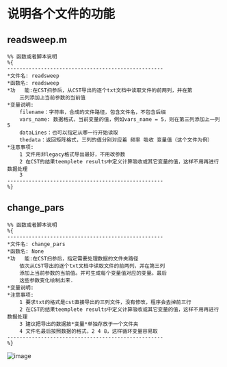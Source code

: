 # 说明各个文件的功能
## readsweep.m
```
%% 函数或者脚本说明
%{  
---------------------------------------------------
*文件名: readsweep
*函数名: readsweep
*功   能:在CST扫参后，从CST导出的逐个txt文档中读取文件的前两列，并在第
    三列添加上当前参数的当前值
*变量说明:
    filename：字符串，合成的文件路径，包含文件名，不包含后缀
    vars_name: 数据格式，当前变量的值，例如vars_name = 5，则在第三列添加上一列5
    dataLines：也可以指定从哪一行开始读取
    thedata：返回矩阵格式，三列的值分别对应着 频率 吸收 变量值（这个文件为例）
*注意事项:
    1 文件用非legacy格式导出最好，不用改参数
    2 在CST的结果teemplete results中定义计算吸收或其它变量的值，这样不用再进行数据处理
    3 
---------------------------------------------------
%}
```
## change_pars
```
%% 函数或者脚本说明
%{  
---------------------------------------------------
*文件名: change_pars
*函数名: None
*功   能:在CST扫参后，指定需要处理数据的文件夹路径
    依次从CST导出的逐个txt文档中读取文件的前两列，并在第三列
    添加上当前参数的当前值。并可生成每个变量值对应的变量。最后
    这些参数变化绘制出来.
*变量说明:
*注意事项:
	1 要求txt的格式是cst直接导出的三列文件，没有修改，程序会去掉前三行
    2 在CST的结果teemplete results中定义计算吸收或其它变量的值，这样不用再进行数据处理
    3 建议把导出的数据按*变量*单独存放于一个文件夹
    4 文件名最后按照数据的格式，2 4 8，这样循环变量容易取
---------------------------------------------------
%}
```
![image](https://user-images.githubusercontent.com/43311626/115986174-915dcb80-a5e1-11eb-8884-bf4b11563724.png)


